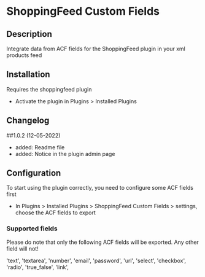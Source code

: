 # ShoppingFeed Custom Fields

## Description

Integrate data from ACF fields for the ShoppingFeed plugin in your xml products feed

## Installation

Requires the shoppingfeed plugin

- Activate the plugin in Plugins > Installed Plugins

## Changelog

##1.0.2 (12-05-2022)

* added: Readme file
* added: Notice in the plugin admin page

## Configuration

To start using the plugin correctly, you need to configure some ACF fields first
- In Plugins > Installed Plugins > ShoppingFeed Custom Fields > settings,  choose the ACF fields to export

### Supported fields

Please do note that only the following ACF fields will be exported. Any other field will not!

'text',
'textarea',
'number',
'email',
'password',
'url',
'select',
'checkbox',
'radio',
'true_false',
'link',